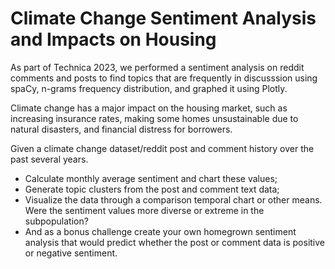 # Climate Change Sentiment Analysis and Impacts on Housing 
As part of Technica 2023, we performed a sentiment analysis on reddit comments and posts to find topics that are frequently in discusssion using spaCy, n-grams frequency distribution, and graphed it using Plotly.


Climate change has a major impact on the housing market, such as increasing insurance rates, making some homes unsustainable due to natural disasters, and financial distress for borrowers.

Given a climate change dataset/reddit post and comment history over the past several years.

- Calculate monthly average sentiment and chart these values; 
- Generate topic clusters from the post and comment text data;
- Visualize the data through a comparison temporal chart or other means. Were the sentiment values more diverse or extreme in the subpopulation?
- And as a bonus challenge create your own homegrown sentiment analysis that would predict whether the post or comment data is positive or negative sentiment.

